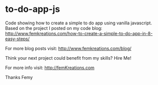 # to-do-app-js

Code showing how to create a simple to do app using vanilla javascript. Based on the project I posted on my code blog: http://www.femkreations.com/how-to-create-a-simple-to-do-app-in-8-easy-steps/

For more blog posts visit: http://www.femkreations.com/blog/

Think your next project could benefit from my skills? Hire Me!

For more info visit: http://femKreations.com

Thanks Femy
